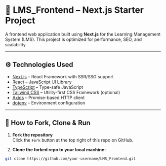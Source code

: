 # 🚀 LMS_Frontend – Next.js Starter Project

A frontend web application built using **Next.js** for the Learning Management System (LMS). This project is optimized for performance, SEO, and scalability.

---

## ⚙️ Technologies Used

- [Next.js](https://nextjs.org/) – React Framework with SSR/SSG support
- [React](https://reactjs.org/) – JavaScript UI Library
- [TypeScript](https://www.typescriptlang.org/) – Type-safe JavaScript
- [Tailwind CSS](https://tailwindcss.com/) – Utility-first CSS Framework (optional)
- [Axios](https://axios-http.com/) – Promise-based HTTP client
- [dotenv](https://www.npmjs.com/package/dotenv) – Environment configuration

---

## 🍴 How to Fork, Clone & Run

1. **Fork the repository**  
   Click the `Fork` button at the top right of this repo on GitHub.

2. **Clone the forked repo to your local machine:**

```bash
git clone https://github.com/your-username/LMS_Frontend.git

